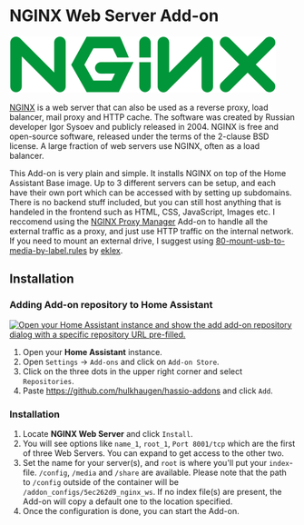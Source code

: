# NGINX Web Server Add-on

![image](https://raw.githubusercontent.com/hulkhaugen/hassio-addons/main/nginx_ws/logo.png)

[NGINX](https://www.nginx.com/) is a web server that can also be used as a reverse proxy, load balancer, mail proxy and HTTP cache. The software was created by Russian developer Igor Sysoev and publicly released in 2004. NGINX is free and open-source software, released under the terms of the 2-clause BSD license. A large fraction of web servers use NGINX, often as a load balancer.

This Add-on is very plain and simple. It installs NGINX on top of the Home Assistant Base image. Up to 3 different servers can be setup, and each have their own port which can be accessed with by setting up subdomains. There is no backend stuff included, but you can still host anything that is handeled in the frontend such as HTML, CSS, JavaScript, Images etc. I reccomend using the [NGINX Proxy Manager](https://github.com/hassio-addons/addon-nginx-proxy-manager) Add-on to handle all the external traffic as a proxy, and just use HTTP traffic on the internal network. If you need to mount an external drive, I suggest using [80-mount-usb-to-media-by-label.rules](https://gist.github.com/eklex/c5fac345de5be9d9bc420510617c86b5) by [eklex](https://github.com/eklex).

## Installation

### Adding Add-on repository to Home Assistant

[![Open your Home Assistant instance and show the add add-on repository dialog with a specific repository URL pre-filled.](https://my.home-assistant.io/badges/supervisor_add_addon_repository.svg)](https://my.home-assistant.io/redirect/supervisor_add_addon_repository/?repository_url=https%3A%2F%2Fgithub.com%2Fhulkhaugen%2Fhassio-addons)

1. Open your **Home Assistant** instance.
2. Open `Settings` -> `Add-ons` and click on `Add-on Store`.
3. Click on the three dots in the upper right corner and select `Repositories`.
4. Paste https://github.com/hulkhaugen/hassio-addons and click `Add`.

### Installation
1. Locate **NGINX Web Server** and click `Install`.
2. You will see options like `name_1`, `root_1`, `Port 8001/tcp` which are the first of three Web Servers. You can expand to get access to the other two.
3. Set the name for your server(s), and `root` is where you'll put your `index`-file. `/config`, `/media` and `/share` are available. Please note that the path to `/config` outside of the container will be `/addon_configs/5ec262d9_nginx_ws`. If no index file(s) are present, the Add-on will copy a default one to the location specified.
4. Once the configuration is done, you can start the Add-on.